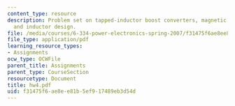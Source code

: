 ```yaml
---
content_type: resource
description: Problem set on tapped-inductor boost converters, magnetic circuit models,
  and inductor design.
file: /media/courses/6-334-power-electronics-spring-2007/f31475f6ae8ee81b5ef917489eb3d54d_hw4.pdf
file_type: application/pdf
learning_resource_types:
- Assignments
ocw_type: OCWFile
parent_title: Assignments
parent_type: CourseSection
resourcetype: Document
title: hw4.pdf
uid: f31475f6-ae8e-e81b-5ef9-17489eb3d54d
---
```

